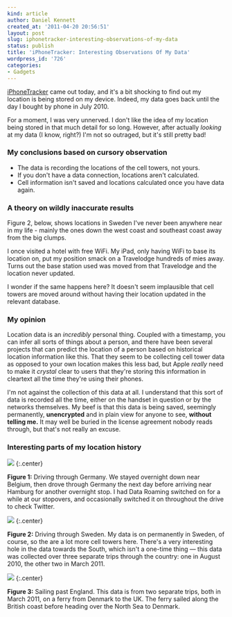 ```yaml
---
kind: article
author: Daniel Kennett
created_at: '2011-04-20 20:56:51'
layout: post
slug: iphonetracker-interesting-observations-of-my-data
status: publish
title: 'iPhoneTracker: Interesting Observations Of My Data'
wordpress_id: '726'
categories:
- Gadgets
---
```


[iPhoneTracker](http://petewarden.github.com/iPhoneTracker/) came out
today, and it's a bit shocking to find out my location is being stored
on my device. Indeed, my data goes back until the day I bought by phone
in July 2010.

For a moment, I was very unnerved. I don't like the idea of my location
being stored in that much detail for so long. However, after actually
*looking* at my data (I know, right?) I'm not so outraged, but it's
still pretty bad!

### My conclusions based on cursory observation

-   The data is recording the locations of the cell towers, not yours.
-   If you don't have a data connection, locations aren't calculated.
-   Cell information isn't saved and locations calculated once you have
    data again.

### A theory on wildly inaccurate results

Figure 2, below, shows locations in Sweden I've never been anywhere near
in my life - mainly the ones down the west coast and southeast coast
away from the big clumps.

I once visited a hotel with free WiFi. My iPad, only having WiFi to base
its location on, put my position smack on a Travelodge hundreds of mies
away. Turns out the base station used was moved from that Travelodge and
the location never updated.

I wonder if the same happens here? It doesn't seem implausible that cell
towers are moved around without having their location updated in the
relevant database.

### My opinion

Location data is an *incredibly* personal thing. Coupled with a
timestamp, you can infer all sorts of things about a person, and there
have been several projects that can predict the location of a person
based on historical location information like this. That they seem to be
collecting cell tower data as opposed to your own location makes this
less bad, but Apple *really* need to make it *crystal* clear to users
that they're storing this information in cleartext all the time they're
using their phones.

I'm not against the collection of this data at all. I understand that
this sort of data is recorded all the time, either on the handset in
question or by the networks themselves. My beef is that this data is
being saved, seemingly permanently, **unencrypted** and in plain view
for anyone to see, **without telling me.** It may well be buried in the
license agreement nobody reads through, but that's not really an excuse.

### Interesting parts of my location history

<img src="http://ikennd.ac/pictures/for_posts/2011/04/iPhoneLocationDataGermany.png" />
{:.center}

**Figure 1:** Driving through Germany. We stayed overnight down near
Belgium, then drove through Germany the next day before arriving near
Hamburg for another overnight stop. I had Data Roaming switched on for a
while at our stopovers, and occasionally switched it on throughout the
drive to check Twitter.

<img src="http://ikennd.ac/pictures/for_posts/2011/04/iPhoneDataSweden.png" />
{:.center}

**Figure 2:** Driving through Sweden. My data is on permanently in Sweden,
of course, so the are a lot more cell towers here. There's a very
interesting hole in the data towards the South, which isn't a one-time
thing — this data was collected over three separate trips through the
country: one in August 2010, the other two in March 2011.

<img src="http://ikennd.ac/pictures/for_posts/2011/04/iPhoneDataFerry.png" />
{:.center}

**Figure 3:** Sailing past England. This data is from two separate trips,
both in March 2011, on a ferry from Denmark to the UK. The ferry sailed
along the British coast before heading over the North Sea to Denmark.
